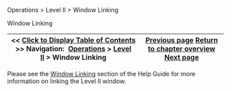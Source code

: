 ﻿


Operations \> Level II \> Window Linking






















Window Linking







| \<\< [Click to Display Table of Contents](levelii_windowlinking.md) \>\> **Navigation:**     [Operations](operations-1.md) \> [Level II](level_ii-1.md) \> Window Linking | [Previous page](levelii_properties-1.md) [Return to chapter overview](level_ii-1.md) [Next page](market_analyzer-1.md) |
| --- | --- |











Please see the [Window Linking](linking_windows-1.md) section of the Help Guide for more information on linking the Level II window.








